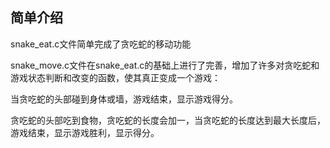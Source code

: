 ## 简单介绍

snake_eat.c文件简单完成了贪吃蛇的移动功能

snake_move.c文件在snake_eat.c的基础上进行了完善，增加了许多对贪吃蛇和游戏状态判断和改变的函数，使其真正变成一个游戏：

当贪吃蛇的头部碰到身体或墙，游戏结束，显示游戏得分。

贪吃蛇的头部吃到食物，贪吃蛇的长度会加一，当贪吃蛇的长度达到最大长度后，游戏结束，显示游戏胜利，显示得分。